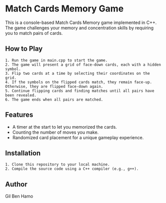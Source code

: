 # Match Cards Memory Game

This is a console-based Match Cards Memory game implemented in C++. The game challenges your memory and concentration skills by requiring you to match pairs of cards.

## How to Play

    1. Run the game in main.cpp to start the game.
    2. The game will present a grid of face-down cards, each with a hidden symbol.
    3. Flip two cards at a time by selecting their coordinates on the grid.
    4. If the symbols on the flipped cards match, they remain face-up. Otherwise, they are flipped face-down again.
    5. Continue flipping cards and finding matches until all pairs have been revealed.
    6. The game ends when all pairs are matched.

## Features

- A timer at the start to let you memorized the cards.
- Counting the number of moves you make.
- Randomized card placement for a unique gameplay experience.

## Installation

    1. Clone this repository to your local machine.
    2. Compile the source code using a C++ compiler (e.g., g++).

## Author
Gil Ben Hamo
